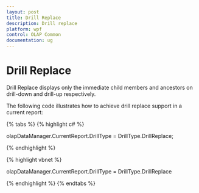```yaml
---
layout: post
title: Drill Replace
description: Drill replace
platform: wpf
control: OLAP Common
documentation: ug
---
```


# Drill Replace

Drill Replace displays only the immediate child members and ancestors on drill-down and drill-up respectively.

The following code illustrates how to achieve drill replace support in a current report:

{% tabs %}
{% highlight c# %}

olapDataManager.CurrentReport.DrillType = DrillType.DrillReplace;


{% endhighlight %}


{% highlight vbnet %}

olapDataManager.CurrentReport.DrillType = DrillType.DrillReplace

{% endhighlight %}
{% endtabs %}


